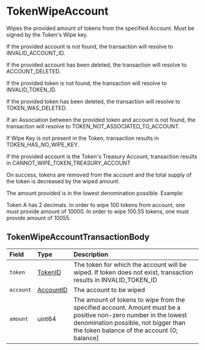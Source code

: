 # TokenWipeAccount

Wipes the provided amount of tokens from the specified Account. Must be signed by the Token's Wipe key.

If the provided account is not found, the transaction will resolve to INVALID\_ACCOUNT\_ID.

If the provided account has been deleted, the transaction will resolve to ACCOUNT\_DELETED.

If the provided token is not found, the transaction will resolve to INVALID\_TOKEN\_ID.

If the provided token has been deleted, the transaction will resolve to TOKEN\_WAS\_DELETED.

If an Association between the provided token and account is not found, the transaction will resolve to TOKEN\_NOT\_ASSOCIATED\_TO\_ACCOUNT.

If Wipe Key is not present in the Token, transaction results in TOKEN\_HAS\_NO\_WIPE\_KEY.

If the provided account is the Token's Treasury Account, transaction results in CANNOT\_WIPE\_TOKEN\_TREASURY\_ACCOUNT

On success, tokens are removed from the account and the total supply of the token is decreased by the wiped amount.

The amount provided is in the lowest denomination possible. Example:

Token A has 2 decimals. In order to wipe 100 tokens from account, one must provide amount of 10000. In order to wipe 100.55 tokens, one must provide amount of 10055.

## TokenWipeAccountTransactionBody

| Field | Type | Description |
| :--- | :--- | :--- |
| `token` | [TokenID](../basic-types/tokenid.md) | The token for which the account will be wiped. If token does not exist, transaction results in INVALID\_TOKEN\_ID  |
| `account` | [AccountID](../basic-types/accountid.md) | The account to be wiped  |
| `amount` | uint64 | The amount of tokens to wipe from the specified account. Amount must be a positive non-zero number in the lowest denomination possible, not bigger than the token balance of the account \(0; balance\] |


